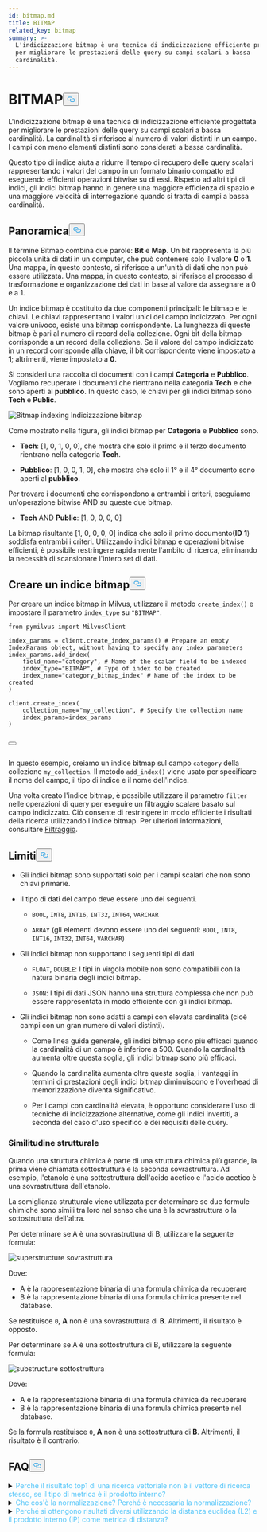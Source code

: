 ```yaml
---
id: bitmap.md
title: BITMAP
related_key: bitmap
summary: >-
  L'indicizzazione bitmap è una tecnica di indicizzazione efficiente progettata
  per migliorare le prestazioni delle query su campi scalari a bassa
  cardinalità.
---
```

<h1 id="BITMAP​" class="common-anchor-header">BITMAP<button data-href="#BITMAP​" class="anchor-icon" translate="no">
      <svg translate="no"
        aria-hidden="true"
        focusable="false"
        height="20"
        version="1.1"
        viewBox="0 0 16 16"
        width="16"
      >
        <path
          fill="#0092E4"
          fill-rule="evenodd"
          d="M4 9h1v1H4c-1.5 0-3-1.69-3-3.5S2.55 3 4 3h4c1.45 0 3 1.69 3 3.5 0 1.41-.91 2.72-2 3.25V8.59c.58-.45 1-1.27 1-2.09C10 5.22 8.98 4 8 4H4c-.98 0-2 1.22-2 2.5S3 9 4 9zm9-3h-1v1h1c1 0 2 1.22 2 2.5S13.98 12 13 12H9c-.98 0-2-1.22-2-2.5 0-.83.42-1.64 1-2.09V6.25c-1.09.53-2 1.84-2 3.25C6 11.31 7.55 13 9 13h4c1.45 0 3-1.69 3-3.5S14.5 6 13 6z"
        ></path>
      </svg>
    </button></h1><p>L'indicizzazione bitmap è una tecnica di indicizzazione efficiente progettata per migliorare le prestazioni delle query su campi scalari a bassa cardinalità. La cardinalità si riferisce al numero di valori distinti in un campo. I campi con meno elementi distinti sono considerati a bassa cardinalità.</p>
<p>Questo tipo di indice aiuta a ridurre il tempo di recupero delle query scalari rappresentando i valori del campo in un formato binario compatto ed eseguendo efficienti operazioni bitwise su di essi. Rispetto ad altri tipi di indici, gli indici bitmap hanno in genere una maggiore efficienza di spazio e una maggiore velocità di interrogazione quando si tratta di campi a bassa cardinalità.</p>
<h2 id="Overview" class="common-anchor-header">Panoramica<button data-href="#Overview" class="anchor-icon" translate="no">
      <svg translate="no"
        aria-hidden="true"
        focusable="false"
        height="20"
        version="1.1"
        viewBox="0 0 16 16"
        width="16"
      >
        <path
          fill="#0092E4"
          fill-rule="evenodd"
          d="M4 9h1v1H4c-1.5 0-3-1.69-3-3.5S2.55 3 4 3h4c1.45 0 3 1.69 3 3.5 0 1.41-.91 2.72-2 3.25V8.59c.58-.45 1-1.27 1-2.09C10 5.22 8.98 4 8 4H4c-.98 0-2 1.22-2 2.5S3 9 4 9zm9-3h-1v1h1c1 0 2 1.22 2 2.5S13.98 12 13 12H9c-.98 0-2-1.22-2-2.5 0-.83.42-1.64 1-2.09V6.25c-1.09.53-2 1.84-2 3.25C6 11.31 7.55 13 9 13h4c1.45 0 3-1.69 3-3.5S14.5 6 13 6z"
        ></path>
      </svg>
    </button></h2><p>Il termine Bitmap combina due parole: <strong>Bit</strong> e <strong>Map</strong>. Un bit rappresenta la più piccola unità di dati in un computer, che può contenere solo il valore <strong>0</strong> o <strong>1</strong>. Una mappa, in questo contesto, si riferisce a un'unità di dati che non può essere utilizzata. Una mappa, in questo contesto, si riferisce al processo di trasformazione e organizzazione dei dati in base al valore da assegnare a 0 e a 1.</p>
<p>Un indice bitmap è costituito da due componenti principali: le bitmap e le chiavi. Le chiavi rappresentano i valori unici del campo indicizzato. Per ogni valore univoco, esiste una bitmap corrispondente. La lunghezza di queste bitmap è pari al numero di record della collezione. Ogni bit della bitmap corrisponde a un record della collezione. Se il valore del campo indicizzato in un record corrisponde alla chiave, il bit corrispondente viene impostato a <strong>1</strong>; altrimenti, viene impostato a <strong>0</strong>.</p>
<p>Si consideri una raccolta di documenti con i campi <strong>Categoria</strong> e <strong>Pubblico</strong>. Vogliamo recuperare i documenti che rientrano nella categoria <strong>Tech</strong> e che sono aperti al <strong>pubblico</strong>. In questo caso, le chiavi per gli indici bitmap sono <strong>Tech</strong> e <strong>Public</strong>.</p>
<p>
  
   <span class="img-wrapper"> <img translate="no" src="/docs/v2.4.x/assets/bitmap.png" alt="Bitmap indexing" class="doc-image" id="bitmap-indexing" />
   </span> <span class="img-wrapper"> <span>Indicizzazione bitmap</span> </span></p>
<p>Come mostrato nella figura, gli indici bitmap per <strong>Categoria</strong> e <strong>Pubblico</strong> sono.</p>
<ul>
<li><p><strong>Tech</strong>: [1, 0, 1, 0, 0], che mostra che solo il primo e il terzo documento rientrano nella categoria <strong>Tech</strong>.</p></li>
<li><p><strong>Pubblico</strong>: [1, 0, 0, 1, 0], che mostra che solo il 1° e il 4° documento sono aperti al <strong>pubblico</strong>.</p></li>
</ul>
<p>Per trovare i documenti che corrispondono a entrambi i criteri, eseguiamo un'operazione bitwise AND su queste due bitmap.</p>
<ul>
<li><strong>Tech</strong> AND <strong>Public</strong>: [1, 0, 0, 0, 0]</li>
</ul>
<p>La bitmap risultante [1, 0, 0, 0, 0] indica che solo il primo documento<strong>(ID</strong> <strong>1</strong>) soddisfa entrambi i criteri. Utilizzando indici bitmap e operazioni bitwise efficienti, è possibile restringere rapidamente l'ambito di ricerca, eliminando la necessità di scansionare l'intero set di dati.</p>
<h2 id="Create-a-bitmap-index" class="common-anchor-header">Creare un indice bitmap<button data-href="#Create-a-bitmap-index" class="anchor-icon" translate="no">
      <svg translate="no"
        aria-hidden="true"
        focusable="false"
        height="20"
        version="1.1"
        viewBox="0 0 16 16"
        width="16"
      >
        <path
          fill="#0092E4"
          fill-rule="evenodd"
          d="M4 9h1v1H4c-1.5 0-3-1.69-3-3.5S2.55 3 4 3h4c1.45 0 3 1.69 3 3.5 0 1.41-.91 2.72-2 3.25V8.59c.58-.45 1-1.27 1-2.09C10 5.22 8.98 4 8 4H4c-.98 0-2 1.22-2 2.5S3 9 4 9zm9-3h-1v1h1c1 0 2 1.22 2 2.5S13.98 12 13 12H9c-.98 0-2-1.22-2-2.5 0-.83.42-1.64 1-2.09V6.25c-1.09.53-2 1.84-2 3.25C6 11.31 7.55 13 9 13h4c1.45 0 3-1.69 3-3.5S14.5 6 13 6z"
        ></path>
      </svg>
    </button></h2><p>Per creare un indice bitmap in Milvus, utilizzare il metodo <code translate="no">create_index()</code> e impostare il parametro <code translate="no">index_type</code> su <code translate="no">&quot;BITMAP&quot;</code>.</p>
<pre><code translate="no" class="language-python"><span class="hljs-keyword">from</span> pymilvus <span class="hljs-keyword">import</span> MilvusClient​
​
index_params = client.create_index_params() <span class="hljs-comment"># Prepare an empty IndexParams object, without having to specify any index parameters​</span>
index_params.add_index(​
    field_name=<span class="hljs-string">&quot;category&quot;</span>, <span class="hljs-comment"># Name of the scalar field to be indexed​</span>
    index_type=<span class="hljs-string">&quot;BITMAP&quot;</span>, <span class="hljs-comment"># Type of index to be created​</span>
    index_name=<span class="hljs-string">&quot;category_bitmap_index&quot;</span> <span class="hljs-comment"># Name of the index to be created​</span>
)​
​
client.create_index(​
    collection_name=<span class="hljs-string">&quot;my_collection&quot;</span>, <span class="hljs-comment"># Specify the collection name​</span>
    index_params=index_params​
)​

<button class="copy-code-btn"></button></code></pre>
<p>In questo esempio, creiamo un indice bitmap sul campo <code translate="no">category</code> della collezione <code translate="no">my_collection</code>. Il metodo <code translate="no">add_index()</code> viene usato per specificare il nome del campo, il tipo di indice e il nome dell'indice.</p>
<p>Una volta creato l'indice bitmap, è possibile utilizzare il parametro <code translate="no">filter</code> nelle operazioni di query per eseguire un filtraggio scalare basato sul campo indicizzato. Ciò consente di restringere in modo efficiente i risultati della ricerca utilizzando l'indice bitmap. Per ulteriori informazioni, consultare <ins>Filtraggio</ins>.</p>
<h2 id="Limits" class="common-anchor-header">Limiti<button data-href="#Limits" class="anchor-icon" translate="no">
      <svg translate="no"
        aria-hidden="true"
        focusable="false"
        height="20"
        version="1.1"
        viewBox="0 0 16 16"
        width="16"
      >
        <path
          fill="#0092E4"
          fill-rule="evenodd"
          d="M4 9h1v1H4c-1.5 0-3-1.69-3-3.5S2.55 3 4 3h4c1.45 0 3 1.69 3 3.5 0 1.41-.91 2.72-2 3.25V8.59c.58-.45 1-1.27 1-2.09C10 5.22 8.98 4 8 4H4c-.98 0-2 1.22-2 2.5S3 9 4 9zm9-3h-1v1h1c1 0 2 1.22 2 2.5S13.98 12 13 12H9c-.98 0-2-1.22-2-2.5 0-.83.42-1.64 1-2.09V6.25c-1.09.53-2 1.84-2 3.25C6 11.31 7.55 13 9 13h4c1.45 0 3-1.69 3-3.5S14.5 6 13 6z"
        ></path>
      </svg>
    </button></h2><ul>
<li><p>Gli indici bitmap sono supportati solo per i campi scalari che non sono chiavi primarie.</p></li>
<li><p>Il tipo di dati del campo deve essere uno dei seguenti.</p>
<ul>
<li><p><code translate="no">BOOL</code>, <code translate="no">INT8</code>, <code translate="no">INT16</code>, <code translate="no">INT32</code>, <code translate="no">INT64</code>, <code translate="no">VARCHAR</code></p></li>
<li><p><code translate="no">ARRAY</code> (gli elementi devono essere uno dei seguenti: <code translate="no">BOOL</code>, <code translate="no">INT8</code>, <code translate="no">INT16</code>, <code translate="no">INT32</code>, <code translate="no">INT64</code>, <code translate="no">VARCHAR</code>)</p></li>
</ul></li>
<li><p>Gli indici bitmap non supportano i seguenti tipi di dati.</p>
<ul>
<li><p><code translate="no">FLOAT</code>, <code translate="no">DOUBLE</code>: I tipi in virgola mobile non sono compatibili con la natura binaria degli indici bitmap.</p></li>
<li><p><code translate="no">JSON</code>: I tipi di dati JSON hanno una struttura complessa che non può essere rappresentata in modo efficiente con gli indici bitmap.</p></li>
</ul></li>
<li><p>Gli indici bitmap non sono adatti a campi con elevata cardinalità (cioè campi con un gran numero di valori distinti).</p>
<ul>
<li><p>Come linea guida generale, gli indici bitmap sono più efficaci quando la cardinalità di un campo è inferiore a 500. Quando la cardinalità aumenta oltre questa soglia, gli indici bitmap sono più efficaci.</p></li>
<li><p>Quando la cardinalità aumenta oltre questa soglia, i vantaggi in termini di prestazioni degli indici bitmap diminuiscono e l'overhead di memorizzazione diventa significativo.</p></li>
<li><p>Per i campi con cardinalità elevata, è opportuno considerare l'uso di tecniche di indicizzazione alternative, come gli indici invertiti, a seconda del caso d'uso specifico e dei requisiti delle query.</p></li>
</ul></li>
</ul>
<h3 id="Structural-Similarity" class="common-anchor-header">Similitudine strutturale</h3><p>Quando una struttura chimica è parte di una struttura chimica più grande, la prima viene chiamata sottostruttura e la seconda sovrastruttura. Ad esempio, l'etanolo è una sottostruttura dell'acido acetico e l'acido acetico è una sovrastruttura dell'etanolo.</p>
<p>La somiglianza strutturale viene utilizzata per determinare se due formule chimiche sono simili tra loro nel senso che una è la sovrastruttura o la sottostruttura dell'altra.</p>
<p>Per determinare se A è una sovrastruttura di B, utilizzare la seguente formula:</p>
<p>
  
   <span class="img-wrapper"> <img translate="no" src="/docs/v2.4.x/assets/superstructure.png" alt="superstructure" class="doc-image" id="superstructure" />
   </span> <span class="img-wrapper"> <span>sovrastruttura</span> </span></p>
<p>Dove:</p>
<ul>
<li>A è la rappresentazione binaria di una formula chimica da recuperare</li>
<li>B è la rappresentazione binaria di una formula chimica presente nel database.</li>
</ul>
<p>Se restituisce <code translate="no">0</code>, <strong>A</strong> non è una sovrastruttura di <strong>B</strong>. Altrimenti, il risultato è opposto.</p>
<p>Per determinare se A è una sottostruttura di B, utilizzare la seguente formula:</p>
<p>
  
   <span class="img-wrapper"> <img translate="no" src="/docs/v2.4.x/assets/substructure.png" alt="substructure" class="doc-image" id="substructure" />
   </span> <span class="img-wrapper"> <span>sottostruttura</span> </span></p>
<p>Dove:</p>
<ul>
<li>A è la rappresentazione binaria di una formula chimica da recuperare</li>
<li>B è la rappresentazione binaria di una formula chimica presente nel database.</li>
</ul>
<p>Se la formula restituisce <code translate="no">0</code>, <strong>A</strong> non è una sottostruttura di <strong>B</strong>. Altrimenti, il risultato è il contrario.</p>
<h2 id="FAQ" class="common-anchor-header">FAQ<button data-href="#FAQ" class="anchor-icon" translate="no">
      <svg translate="no"
        aria-hidden="true"
        focusable="false"
        height="20"
        version="1.1"
        viewBox="0 0 16 16"
        width="16"
      >
        <path
          fill="#0092E4"
          fill-rule="evenodd"
          d="M4 9h1v1H4c-1.5 0-3-1.69-3-3.5S2.55 3 4 3h4c1.45 0 3 1.69 3 3.5 0 1.41-.91 2.72-2 3.25V8.59c.58-.45 1-1.27 1-2.09C10 5.22 8.98 4 8 4H4c-.98 0-2 1.22-2 2.5S3 9 4 9zm9-3h-1v1h1c1 0 2 1.22 2 2.5S13.98 12 13 12H9c-.98 0-2-1.22-2-2.5 0-.83.42-1.64 1-2.09V6.25c-1.09.53-2 1.84-2 3.25C6 11.31 7.55 13 9 13h4c1.45 0 3-1.69 3-3.5S14.5 6 13 6z"
        ></path>
      </svg>
    </button></h2><p><details>
<summary><font color="#4fc4f9">Perché il risultato top1 di una ricerca vettoriale non è il vettore di ricerca stesso, se il tipo di metrica è il prodotto interno?</font></summary>Questo accade se non si sono normalizzati i vettori quando si usa il prodotto interno come metrica di distanza.</details>
<details>
<summary><font color="#4fc4f9">Che cos'è la normalizzazione? Perché è necessaria la normalizzazione?</font></summary></p>
<p>La normalizzazione si riferisce al processo di conversione di un incorporamento (vettore) in modo che la sua norma sia uguale a 1. Se si utilizza il prodotto interno per calcolare le somiglianze tra gli incorporamenti, è necessario normalizzare gli incorporamenti. Dopo la normalizzazione, il prodotto interno è uguale alla somiglianza del coseno.</p>
<p>
Per ulteriori informazioni, consultare <a href="https://en.wikipedia.org/wiki/Unit_vector">Wikipedia</a>.</p>
</details>
<details>
<summary><font color="#4fc4f9">Perché si ottengono risultati diversi utilizzando la distanza euclidea (L2) e il prodotto interno (IP) come metrica di distanza?</font></summary>Controllare se i vettori sono normalizzati. In caso contrario, è necessario normalizzare prima i vettori. In teoria, le somiglianze elaborate con L2 sono diverse da quelle elaborate con IP, se i vettori non sono normalizzati.</details>
